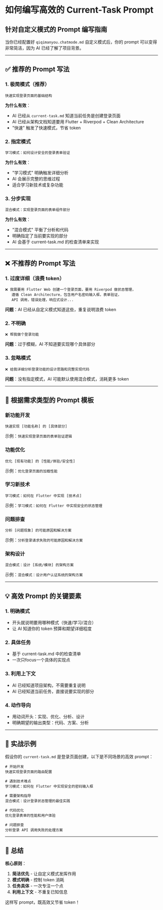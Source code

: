 # 如何编写高效的 Current-Task Prompt

## 针对自定义模式的 Prompt 编写指南

当你已经配置好 `qiqimanyou.chatmode.md` 自定义模式后，你的 prompt 可以变得非常简洁，因为 AI 已经了解了项目背景。

---

## ✅ 推荐的 Prompt 写法

### 1. **极简模式**（推荐）
```
快速实现登录页面的基础结构
```

**为什么有效**：
- AI 已经从 `current-task.md` 知道当前任务是创建登录页面
- AI 已经从架构文档知道要用 Flutter + Riverpod + Clean Architecture
- "快速" 触发了快速模式，节省 token

### 2. **指定模式**
```
学习模式：如何设计安全的登录表单验证
```

**为什么有效**：
- "学习模式" 明确触发详细分析
- AI 会展示完整的思维过程
- 适合学习新技术或复杂功能

### 3. **分步实现**
```
混合模式：实现登录页面的表单组件部分
```

**为什么有效**：
- "混合模式" 平衡了分析和代码
- 明确指定了当前要实现的部分
- AI 会基于 current-task.md 的检查清单来实现

---

## ❌ 不推荐的 Prompt 写法

### 1. **过度详细**（浪费 token）
```
❌ 我需要用 Flutter Web 创建一个登录页面，要用 Riverpod 做状态管理，
   遵循 Clean Architecture，包含用户名密码输入框，表单验证，
   API 调用，错误处理，响应式设计...
```

**问题**：AI 已经从自定义模式知道这些，重复说明浪费 token

### 2. **不明确**
```
❌ 帮我做个登录功能
```

**问题**：过于模糊，AI 不知道要实现哪个具体部分

### 3. **忽略模式**
```
❌ 给我详细分析登录功能的设计思路和完整实现代码
```

**问题**：没有指定模式，AI 可能默认使用混合模式，消耗更多 token

---

## 🎯 根据需求类型的 Prompt 模板

### **新功能开发**
```
快速实现 [功能名称] 的 [具体部分]
```
示例：`快速实现登录页面的表单验证逻辑`

### **功能优化**
```
优化 [现有功能] 的 [性能/体验/安全性]
```
示例：`优化登录页面的加载性能`

### **学习新技术**
```
学习模式：如何在 Flutter 中实现 [技术点]
```
示例：`学习模式：如何在 Flutter 中实现安全的状态管理`

### **问题排查**
```
分析 [问题现象] 的可能原因和解决方案
```
示例：`分析登录请求失败的可能原因和解决方案`

### **架构设计**
```
混合模式：设计 [系统/模块] 的架构方案
```
示例：`混合模式：设计用户认证系统的架构方案`

---

## 💡 高效 Prompt 的关键要素

### 1. **明确模式**
- 开头就说明要用哪种模式（快速/学习/混合）
- 让 AI 知道你的 token 预算和期望详细程度

### 2. **具体任务**
- 基于 current-task.md 中的检查清单
- 一次只focus一个具体的实现点

### 3. **利用上下文**
- AI 已经知道项目架构，不需要重复说明
- AI 已经知道当前任务，直接说要实现的部分

### 4. **动作导向**
- 用动词开头：实现、优化、分析、设计
- 明确期望的输出类型：代码、方案、分析

---

## 🚀 实战示例

假设你的 `current-task.md` 是登录页面创建，以下是不同场景的高效 prompt：

```
# 开始开发
快速实现登录页面的路由配置

# 遇到技术难点  
学习模式：如何在 Flutter 中实现安全的密码输入框

# 需要架构指导
混合模式：设计登录状态管理的最佳实践

# 代码优化
优化登录表单的性能和用户体验

# 问题排查
分析登录 API 调用失败的处理方案
```

---

## 📝 总结

**核心原则**：
1. **简洁优先** - 让自定义模式发挥作用
2. **模式明确** - 控制 token 消耗
3. **任务具体** - 一次专注一个点
4. **利用上下文** - 不重复已知信息

这样写 prompt，既高效又节省 token！
